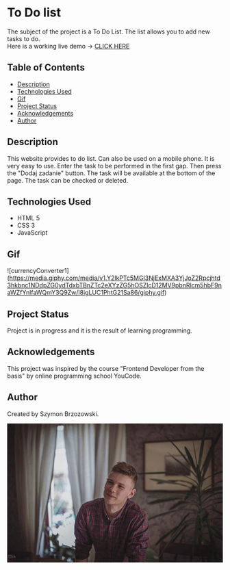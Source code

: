 # To Do list
The subject of the project is a To Do List. The list allows you to add new tasks to do.
<br>Here is a working live demo -> [CLICK HERE](https://boozyboss.github.io/currencyConverter/)
 
## Table of Contents
* [Description](#description)
* [Technologies Used](#technologies-used)
* [Gif](#gif)
* [Project Status](#project-status)
* [Acknowledgements](#acknowledgements)
* [Author](#author)


## Description
This website provides to do list. Can also be used on a mobile phone. It is very easy to use. Enter the task to be performed in the first gap. Then press the "Dodaj zadanie" button. The task will be available at the bottom of the page. The task can be checked or deleted.

## Technologies Used
- HTML 5
- CSS 3
- JavaScript

## Gif
![currencyConverter1]
(https://media.giphy.com/media/v1.Y2lkPTc5MGI3NjExMXA3YjJoZ2Rpcjhtd3hkbnc1NDdpZG0ydTdxbTBnZTc2eXYzZG5hOSZlcD12MV9pbnRlcm5hbF9naWZfYnlfaWQmY3Q9Zw/l8igLUC1PhtG21Sa86/giphy.gif)

## Project Status
Project is in progress and it is the result of learning programming.

## Acknowledgements
This project was inspired by the course "Frontend Developer from the basis" by online programming school YouCode. 

## Author
Created by Szymon Brzozowski. 

![Szymon](images/IMG_7526.jpg)


  
